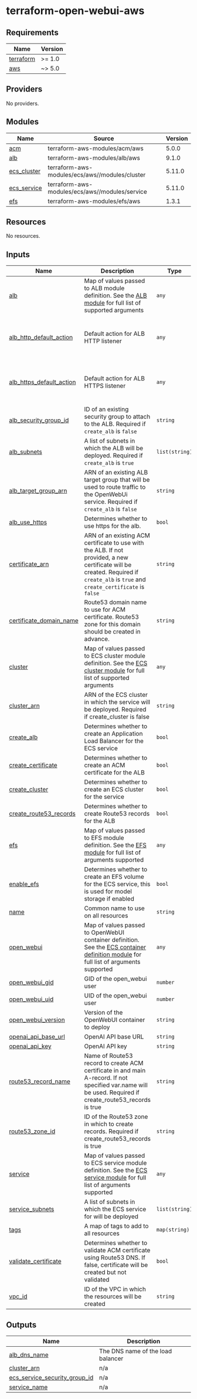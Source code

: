 # terraform-open-webui-aws

<!-- BEGINNING OF PRE-COMMIT-TERRAFORM DOCS HOOK -->
## Requirements

| Name | Version |
|------|---------|
| <a name="requirement_terraform"></a> [terraform](#requirement\_terraform) | >= 1.0 |
| <a name="requirement_aws"></a> [aws](#requirement\_aws) | ~> 5.0 |

## Providers

No providers.

## Modules

| Name | Source | Version |
|------|--------|---------|
| <a name="module_acm"></a> [acm](#module\_acm) | terraform-aws-modules/acm/aws | 5.0.0 |
| <a name="module_alb"></a> [alb](#module\_alb) | terraform-aws-modules/alb/aws | 9.1.0 |
| <a name="module_ecs_cluster"></a> [ecs\_cluster](#module\_ecs\_cluster) | terraform-aws-modules/ecs/aws//modules/cluster | 5.11.0 |
| <a name="module_ecs_service"></a> [ecs\_service](#module\_ecs\_service) | terraform-aws-modules/ecs/aws//modules/service | 5.11.0 |
| <a name="module_efs"></a> [efs](#module\_efs) | terraform-aws-modules/efs/aws | 1.3.1 |

## Resources

No resources.

## Inputs

| Name | Description | Type | Default | Required |
|------|-------------|------|---------|:--------:|
| <a name="input_alb"></a> [alb](#input\_alb) | Map of values passed to ALB module definition. See the [ALB module](https://github.com/terraform-aws-modules/terraform-aws-alb) for full list of supported arguments | `any` | `{}` | no |
| <a name="input_alb_http_default_action"></a> [alb\_http\_default\_action](#input\_alb\_http\_default\_action) | Default action for ALB HTTP listener | `any` | <pre>{<br>  "forward": {<br>    "target_group_key": "open_webui"<br>  }<br>}</pre> | no |
| <a name="input_alb_https_default_action"></a> [alb\_https\_default\_action](#input\_alb\_https\_default\_action) | Default action for ALB HTTPS listener | `any` | <pre>{<br>  "forward": {<br>    "target_group_key": "open_webui"<br>  }<br>}</pre> | no |
| <a name="input_alb_security_group_id"></a> [alb\_security\_group\_id](#input\_alb\_security\_group\_id) | ID of an existing security group to attach to the ALB. Required if `create_alb` is `false` | `string` | `""` | no |
| <a name="input_alb_subnets"></a> [alb\_subnets](#input\_alb\_subnets) | A list of subnets in which the ALB will be deployed. Required if `create_alb` is `true` | `list(string)` | `[]` | no |
| <a name="input_alb_target_group_arn"></a> [alb\_target\_group\_arn](#input\_alb\_target\_group\_arn) | ARN of an existing ALB target group that will be used to route traffic to the OpenWebUi service. Required if `create_alb` is `false` | `string` | `""` | no |
| <a name="input_alb_use_https"></a> [alb\_use\_https](#input\_alb\_use\_https) | Determines whether to use https for the alb. | `bool` | `true` | no |
| <a name="input_certificate_arn"></a> [certificate\_arn](#input\_certificate\_arn) | ARN of an existing ACM certificate to use with the ALB. If not provided, a new certificate will be created. Required if `create_alb` is `true` and `create_certificate` is `false` | `string` | `""` | no |
| <a name="input_certificate_domain_name"></a> [certificate\_domain\_name](#input\_certificate\_domain\_name) | Route53 domain name to use for ACM certificate. Route53 zone for this domain should be created in advance. | `string` | `""` | no |
| <a name="input_cluster"></a> [cluster](#input\_cluster) | Map of values passed to ECS cluster module definition. See the [ECS cluster module](https://github.com/terraform-aws-modules/terraform-aws-ecs/tree/master/modules/cluster) for full list of supported arguments | `any` | `{}` | no |
| <a name="input_cluster_arn"></a> [cluster\_arn](#input\_cluster\_arn) | ARN of the ECS cluster in which the service will be deployed. Required if create\_cluster is false | `string` | `null` | no |
| <a name="input_create_alb"></a> [create\_alb](#input\_create\_alb) | Determines whether to create an Application Load Balancer for the ECS service | `bool` | `true` | no |
| <a name="input_create_certificate"></a> [create\_certificate](#input\_create\_certificate) | Determines whether to create an ACM certificate for the ALB | `bool` | `true` | no |
| <a name="input_create_cluster"></a> [create\_cluster](#input\_create\_cluster) | Determines whether to create an ECS cluster for the service | `bool` | `true` | no |
| <a name="input_create_route53_records"></a> [create\_route53\_records](#input\_create\_route53\_records) | Determines whether to create Route53 records for the ALB | `bool` | `true` | no |
| <a name="input_efs"></a> [efs](#input\_efs) | Map of values passed to EFS module definition. See the [EFS module](https://github.com/terraform-aws-modules/terraform-aws-efs) for full list of arguments supported | `any` | `{}` | no |
| <a name="input_enable_efs"></a> [enable\_efs](#input\_enable\_efs) | Determines whether to create an EFS volume for the ECS service, this is used for model storage if enabled | `bool` | `false` | no |
| <a name="input_name"></a> [name](#input\_name) | Common name to use on all resources | `string` | `"open-web-ui"` | no |
| <a name="input_open_webui"></a> [open\_webui](#input\_open\_webui) | Map of values passed to OpenWebUI container definition. See the [ECS container definition module](https://github.com/terraform-aws-modules/terraform-aws-ecs/tree/master/modules/container-definition) for full list of arguments supported | `any` | `{}` | no |
| <a name="input_open_webui_gid"></a> [open\_webui\_gid](#input\_open\_webui\_gid) | GID of the open\_webui user | `number` | `1000` | no |
| <a name="input_open_webui_uid"></a> [open\_webui\_uid](#input\_open\_webui\_uid) | UID of the open\_webui user | `number` | `100` | no |
| <a name="input_open_webui_version"></a> [open\_webui\_version](#input\_open\_webui\_version) | Version of the OpenWebUI container to deploy | `string` | `"main"` | no |
| <a name="input_openai_api_base_url"></a> [openai\_api\_base\_url](#input\_openai\_api\_base\_url) | OpenAI API base URL | `string` | `null` | no |
| <a name="input_openai_api_key"></a> [openai\_api\_key](#input\_openai\_api\_key) | OpenAI API key | `string` | `""` | no |
| <a name="input_route53_record_name"></a> [route53\_record\_name](#input\_route53\_record\_name) | Name of Route53 record to create ACM certificate in and main A-record. If not specified var.name will be used. Required if create\_route53\_records is true | `string` | `null` | no |
| <a name="input_route53_zone_id"></a> [route53\_zone\_id](#input\_route53\_zone\_id) | ID of the Route53 zone in which to create records. Required if create\_route53\_records is true | `string` | `""` | no |
| <a name="input_service"></a> [service](#input\_service) | Map of values passed to ECS service module definition. See the [ECS service module](https://github.com/terraform-aws-modules/terraform-aws-ecs/tree/master/modules/service) for full list of arguments supported | `any` | `{}` | no |
| <a name="input_service_subnets"></a> [service\_subnets](#input\_service\_subnets) | A list of subnets in which the ECS service for will be deployed | `list(string)` | n/a | yes |
| <a name="input_tags"></a> [tags](#input\_tags) | A map of tags to add to all resources | `map(string)` | `{}` | no |
| <a name="input_validate_certificate"></a> [validate\_certificate](#input\_validate\_certificate) | Determines whether to validate ACM certificate using Route53 DNS. If false, certificate will be created but not validated | `bool` | `true` | no |
| <a name="input_vpc_id"></a> [vpc\_id](#input\_vpc\_id) | ID of the VPC in which the resources will be created | `string` | n/a | yes |

## Outputs

| Name | Description |
|------|-------------|
| <a name="output_alb_dns_name"></a> [alb\_dns\_name](#output\_alb\_dns\_name) | The DNS name of the load balancer |
| <a name="output_cluster_arn"></a> [cluster\_arn](#output\_cluster\_arn) | n/a |
| <a name="output_ecs_service_security_group_id"></a> [ecs\_service\_security\_group\_id](#output\_ecs\_service\_security\_group\_id) | n/a |
| <a name="output_service_name"></a> [service\_name](#output\_service\_name) | n/a |
<!-- END OF PRE-COMMIT-TERRAFORM DOCS HOOK -->
